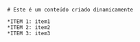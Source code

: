 
    # Este é um conteúdo criado dinamicamente

    *ITEM 1: item1
    *ITEM 2: item2
    *ITEM 3: item3
